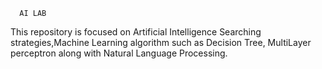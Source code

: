       AI LAB
This repository is focused on Artificial Intelligence Searching strategies,Machine Learning algorithm such as Decision Tree, MultiLayer perceptron along with Natural Language Processing.

